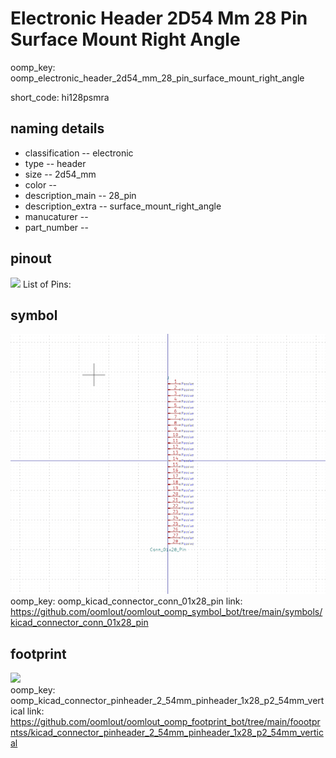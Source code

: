 # Electronic Header 2D54 Mm 28 Pin Surface Mount Right Angle
oomp_key: oomp_electronic_header_2d54_mm_28_pin_surface_mount_right_angle  

short_code: hi128psmra
## naming details
* classification -- electronic
* type -- header
* size -- 2d54_mm
* color -- 
* description_main -- 28_pin
* description_extra -- surface_mount_right_angle
* manucaturer -- 
* part_number -- 
## pinout
![](working_pinout_600.png)
List of Pins:

## symbol

![](symbol/0/working/working_600.png)  
oomp_key: oomp_kicad_connector_conn_01x28_pin
link: https://github.com/oomlout/oomlout_oomp_symbol_bot/tree/main/symbols/kicad_connector_conn_01x28_pin


## footprint

![](footprint/0/working/working_600.png)  
oomp_key: oomp_kicad_connector_pinheader_2_54mm_pinheader_1x28_p2_54mm_vertical
link: https://github.com/oomlout/oomlout_oomp_footprint_bot/tree/main/foootprntss/kicad_connector_pinheader_2_54mm_pinheader_1x28_p2_54mm_vertical
